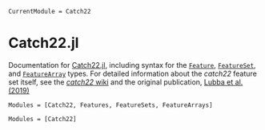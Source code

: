 ```@meta
CurrentModule = Catch22
```

# Catch22.jl

Documentation for [Catch22.jl](https://github.com/brendanjohnharris/Catch22.jl), including syntax for the [`Feature`](@ref), [`FeatureSet`](@ref), and [`FeatureArray`](@ref) types.
For detailed information about the _catch22_ feature set itself, see the [_catch22_ wiki](https://github.com/DynamicsAndNeuralSystems/catch22/wiki) and the original publication, [Lubba et al. (2019)](https://doi.org/10.1007/s10618-019-00647-x)

```@index
Modules = [Catch22, Features, FeatureSets, FeatureArrays]
```

```@autodocs
Modules = [Catch22]
```
